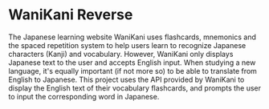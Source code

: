 # WaniKani Reverse
The Japanese learning website WaniKani uses flashcards, mnemonics and the spaced repetition system to help users learn to recognize Japanese characters (Kanji) and vocabulary. However, WaniKani only displays Japanese text to the user and accepts English input. When studying a new language, it's equally important (if not more so) to be able to translate from English to Japanese. This project uses the API provided by WaniKani to display the English text of their vocabulary flashcards, and prompts the user to input the corresponding word in Japanese.